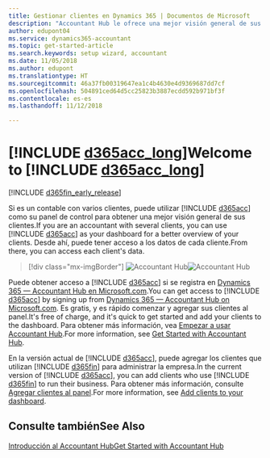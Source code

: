 ```yaml
---
title: Gestionar clientes en Dynamics 365 | Documentos de Microsoft
description: "Accountant Hub le ofrece una mejor visión general de sus clientes para que pueda cambiar fácilmente de cliente a cliente."
author: edupont04
ms.service: dynamics365-accountant
ms.topic: get-started-article
ms.search.keywords: setup wizard, accountant
ms.date: 11/05/2018
ms.author: edupont
ms.translationtype: HT
ms.sourcegitcommit: 46a37fb00319647ea1c4b4630e4d9369687dd7cf
ms.openlocfilehash: 504891ced64d5cc25823b3887ecdd592b971bf3f
ms.contentlocale: es-es
ms.lasthandoff: 11/12/2018

---
```

# <a name="welcome-to-include-d365acclongincludesd365acclongmdmd"></a><span data-ttu-id="3f47e-103">[!INCLUDE [d365acc_long](includes/d365acc_long_md.md)]</span><span class="sxs-lookup"><span data-stu-id="3f47e-103">Welcome to [!INCLUDE [d365acc_long](includes/d365acc_long_md.md)]</span></span>
[!INCLUDE [d365fin_early_release](includes/d365fin_early_release.md.md)]

<span data-ttu-id="3f47e-104">Si es un contable con varios clientes, puede utilizar [!INCLUDE [d365acc](includes/d365acc_md.md)] como su panel de control para obtener una mejor visión general de sus clientes.</span><span class="sxs-lookup"><span data-stu-id="3f47e-104">If you are an accountant with several clients, you can use [!INCLUDE [d365acc](includes/d365acc_md.md)] as your dashboard for a better overview of your clients.</span></span> <span data-ttu-id="3f47e-105">Desde ahí, puede tener acceso a los datos de cada cliente.</span><span class="sxs-lookup"><span data-stu-id="3f47e-105">From there, you can access each client's data.</span></span>  

> [!div class="mx-imgBorder"]
> <span data-ttu-id="3f47e-106">![Accountant Hub](./media/accountant-get-started/accountant-dashboard.png)</span><span class="sxs-lookup"><span data-stu-id="3f47e-106">![Accountant Hub](./media/accountant-get-started/accountant-dashboard.png)</span></span>

<span data-ttu-id="3f47e-107">Puede obtener acceso a [!INCLUDE [d365acc](includes/d365acc_md.md)] si se registra en [Dynamics 365 — Accountant Hub en Microsoft.com](https://www.microsoft.com/en-us/dynamics365/financial-insights-for-accountants).</span><span class="sxs-lookup"><span data-stu-id="3f47e-107">You can get access to [!INCLUDE [d365acc](includes/d365acc_md.md)] by signing up from [Dynamics 365 — Accountant Hub on Microsoft.com](https://www.microsoft.com/en-us/dynamics365/financial-insights-for-accountants).</span></span> <span data-ttu-id="3f47e-108">Es gratis, y es rápido comenzar y agregar sus clientes al panel.</span><span class="sxs-lookup"><span data-stu-id="3f47e-108">It's free of charge, and it's quick to get started and add your clients to the dashboard.</span></span> <span data-ttu-id="3f47e-109">Para obtener más información, vea [Empezar a usar Accountant Hub](get-started.md).</span><span class="sxs-lookup"><span data-stu-id="3f47e-109">For more information, see [Get Started with Accountant Hub](get-started.md).</span></span>  

<span data-ttu-id="3f47e-110">En la versión actual de [!INCLUDE [d365acc](includes/d365acc_md.md)], puede agregar los clientes que utilizan [!INCLUDE [d365fin](includes/d365fin_long_md.md)] para administrar la empresa.</span><span class="sxs-lookup"><span data-stu-id="3f47e-110">In the current version of [!INCLUDE [d365acc](includes/d365acc_md.md)], you can add clients who use [!INCLUDE [d365fin](includes/d365fin_long_md.md)] to run their business.</span></span> <span data-ttu-id="3f47e-111">Para obtener más información, consulte [Agregar clientes al panel](add-client.md).</span><span class="sxs-lookup"><span data-stu-id="3f47e-111">For more information, see [Add clients to your dashboard](add-client.md).</span></span>  

## <a name="see-also"></a><span data-ttu-id="3f47e-112">Consulte también</span><span class="sxs-lookup"><span data-stu-id="3f47e-112">See Also</span></span>
[<span data-ttu-id="3f47e-113">Introducción al Accountant Hub</span><span class="sxs-lookup"><span data-stu-id="3f47e-113">Get Started with Accountant Hub</span></span>](get-started.md)  

